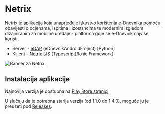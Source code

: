 # Netrix
Netrix je aplikacija koja unaprjeđuje iskustvo korištenja e-Dnevnika pomoću obavijesti o ocjenama, ispitima i izostancima te modernim izgledom dizajniranim za mobilne uređaje - platforma gdje se e-Dnevnik najviše koristi.

* Server - [eDAP](https://github.com/btx3/Netrix/blob/master/README_edap.md) (eDnevnikAndroidProject) [Python]
* Klijent - [Netrix](https://github.com/btx3/Netrix/blob/master/README_Netrix.md) [JS (Typescript)/Ionic Framework]

![Banner za Netrix](https://i.imgur.com/VkQ7SQX.jpg)

## Instalacija aplikacije

Najnovija verzija je dostupna na [Play Store stranici](https://play.google.com/store/apps/details?id=io.btx3.netrix).

U slučaju da je potrebna starija verzija (od 1.1.0 do 1.4.0), moguće ju je preuzeti pod [Releases](https://github.com/btx3/Netrix/releases).